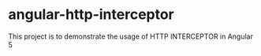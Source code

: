 # angular-http-interceptor
This project is to demonstrate the usage of HTTP INTERCEPTOR in Angular 5
